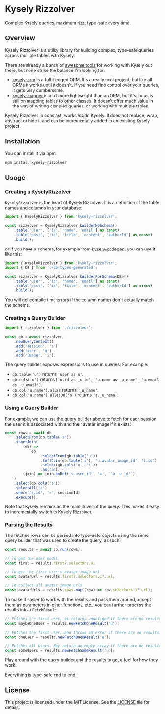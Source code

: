 # Kysely Rizzolver

Complex Kysely queries, maximum rizz, type-safe every time.

## Overview

Kysely Rizzolver is a utility library for building complex, type-safe queries
across multiple tables with Kysely.

There are already a bunch of [awesome tools](https://github.com/kysely-org/awesome-kysely)
for working with Kysely out
there, but none strike the balance I'm looking for:
- [kysely-orm](https://github.com/seeden/kysely-orm) is a full-fledged ORM. It's
  a really cool project, but like all ORMs it works until it doesn't. If you
  need fine control over your queries, it gets very cumbersome.
- [kysely-mapper](https://github.com/jtlapp/kysely-mapper) is a bit more
  lightweight than an ORM, but it's focus is still on mapping tables to other
  classes. It doesn't offer much value in the way of writing complex queries, or
  working with multiple tables.

Kysely Rizzolver in constast, works *inside* Kysely. It does not replace, wrap,
abstract or hide it and can be incrementally added to an existing Kysely
project.

## Installation

You can install it via npm:

```sh
npm install kysely-rizzolver
```

## Usage

### Creating a KyselyRizzolver

`KyselyRizzolver` is the heart of Kysely Rizzolver. It is a definition of the
table names and columns in your database.

```typescript
import { KyselyRizzolver } from 'kysely-rizzolver';

const rizzolver = KyselyRizzolver.builderNoSchema()
    .table('user', ['id', 'name', 'email'] as const)
    .table('post', ['id', 'title', 'content', 'authorId'] as const)
    .build();
```

or if you have a schema, for example from
[kysely-codegen](https://github.com/RobinBlomberg/kysely-codegen), you can use
it like this:

```typescript
import { KyselyRizzolver } from 'kysely-rizzolver';
import { DB } from './db-types-generated';

const rizzolver = KyselyRizzolver.builderForSchema<DB>()
    .table('user', ['id', 'name', 'email'] as const)
    .table('post', ['id', 'title', 'content', 'authorId'] as const)
    .build();
```

You will get compile time errors if the column names don't actually match the schema.

### Creating a Query Builder

```typescript
import { rizzolver } from './rizzolver';

const qb = await rizzolver
    .newQueryContext()
    .add('session', 's')
    .add('user', 'u')
    .add('image', 'i');
```

The query builder exposes expressions to use in queries. For example:

- `qb.table('u')` returns `'user as u'`.
- `qb.cols('u')` returns `['u.id as _u_id', 'u.name as _u_name', 'u.email as _u_email']`.
- `qb.col('u.name').alias` returns `'_u_name'`.
- `qb.col('u.name').aliasOn('a')` returns `'a._u_name'`.

### Using a Query Builder

For example, we can use the query builder above to fetch for each session the
user it is associated with and their avatar image if it exists:

```typescript
const rows = await db
    .selectFrom(qb.table('s'))
    .innerJoin(
        (eb) =>
            eb
                .selectFrom(qb.table('u'))
                .leftJoin(qb.table('i'), 'u.avatar_image_id', 'i.id')
                .select(qb.cols('u', 'i'))
                .as('a'),
        (join) => join.onRef('s.user_id', '=', `'a._u_id'`)
    )
    .select(qb.cols('s'))
    .selectAll('a')
    .where('s.id', '=', sessionId)
    .execute();
```

Note that Kysely remains as the main driver of the query. This makes it easy to
incrementally switch to Kysely Rizzolver.

### Parsing the Results

The fetched rows can be parsed into type-safe objects using the same query
builder that was used to create the query, as such:

```typescript
const results = await qb.run(rows);

// To get the user model
const first = results.first?.selectors.u;

// To get the first user's avatar image url
const avatarUrl = results.first?.selectors.i?.url;

// To collect all avatar image urls
const avatarUrls = results.rows.map((row) => row.selectors.i?.url);
```

To make it easier to work with the results and pass them around, accept them as
parameters in other functions, etc., you can further process the results into a
`FetchResult`:

```typescript
// Fetches the first user, or returns undefined if there are no results.
const maybeOneUser = results.newFetchOneResult('u');

// Fetches the first user, and throws an error if there are no results.
const oneUser = results.newFetchOneXResult('u');

// Fetches all users. May return an empty array if there are no results.
const someUsers = results.newFetchSomeResult('u');
```

Play around with the query builder and the results to get a feel for how they
work.

Everything is type-safe end to end.

## License

This project is licensed under the MIT License. See the [LICENSE](./LICENSE)
file for details.

